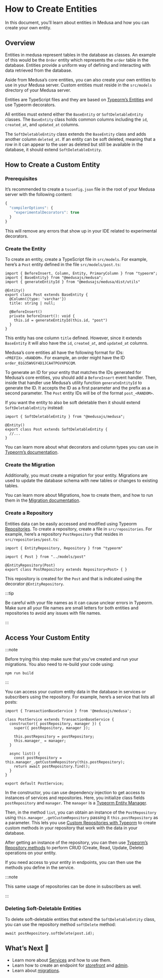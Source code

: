 # How to Create Entities

In this document, you’ll learn about entities in Medusa and how you can create your own entity.

## Overview

Entities in medusa represent tables in the database as classes. An example of this would be the `Order` entity which represents the `order` table in the database. Entities provide a uniform way of defining and interacting with data retrieved from the database.

Aside from Medusa’s core entities, you can also create your own entities to use in your Medusa server. Custom entities must reside in the `src/models` directory of your Medusa server.

Entities are TypeScript files and they are based on [Typeorm’s Entities](https://typeorm.io/entities) and use Typeorm decorators.

All entities must extend either the `BaseEntity` or `SoftDeletableEntity` classes. The `BaseEntity` class holds common columns including the `id`, `created_at`, and `updated_at` columns.

The `SoftDeletableEntity` class extends the `BaseEntity` class and adds another column `deleted_at`. If an entity can be soft deleted, meaning that a row in it can appear to the user as deleted but still be available in the database, it should extend `SoftDeletableEntity`.

## How to Create a Custom Entity

### Prerequisites

It’s recommended to create a `tsconfig.json` file in the root of your Medusa server with the following content:

```jsx
{
  "compilerOptions": {
    "experimentalDecorators": true
  }
}
```

This will remove any errors that show up in your IDE related to experimental decorators.

### Create the Entity

To create an entity, create a TypeScript file in `src/models`. For example, here’s a `Post` entity defined in the file `src/models/post.ts`:

```tsx
import { BeforeInsert, Column, Entity, PrimaryColumn } from "typeorm";
import { BaseEntity} from "@medusajs/medusa";
import { generateEntityId } from "@medusajs/medusa/dist/utils"

@Entity()
export class Post extends BaseEntity {
  @Column({type: 'varchar'})
  title: string | null;

  @BeforeInsert()
  private beforeInsert(): void {
    this.id = generateEntityId(this.id, "post")
  }
}
```

This entity has one column `title` defined. However, since it extends `BaseEntity` it will also have the `id`, `created_at`, and `updated_at` columns.

Medusa’s core entities all have the following format for IDs: `<PREFIX>_<RANDOM>`. For example, an order might have the ID `order_01G35WVGY4D1JCA4TPGVXPGCQM`.

To generate an ID for your entity that matches the IDs generated for Medusa’s core entities, you should add a `BeforeInsert` event handler. Then, inside that handler use Medusa’s utility function `generateEntityId` to generate the ID. It accepts the ID as a first parameter and the prefix as a second parameter. The `Post` entity IDs will be of the format `post_<RANDOM>`.

If you want the entity to also be soft deletable then it should extend `SoftDeletableEntity` instead:

```tsx
import { SoftDeletableEntity } from "@medusajs/medusa";

@Entity()
export class Post extends SoftDeletableEntity {
  //...
}
```

You can learn more about what decorators and column types you can use in [Typeorm’s documentation](https://typeorm.io/entities).

### Create the Migration

Additionally, you must create a migration for your entity. Migrations are used to update the database schema with new tables or changes to existing tables.

You can learn more about Migrations, how to create them, and how to run them in the [Migration documentation](migrations.md).

### Create a Repository

Entities data can be easily accessed and modified using Typeorm [Repositories](https://typeorm.io/working-with-repository). To create a repository, create a file in `src/repositories`. For example, here’s a repository `PostRepository` that resides in `src/repositories/post.ts`:

```tsx
import { EntityRepository, Repository } from "typeorm"

import { Post } from "../models/post"

@EntityRepository(Post)
export class PostRepository extends Repository<Post> { }
```

This repository is created for the `Post` and that is indicated using the decorator `@EntityRepository`.

:::tip

Be careful with your file names as it can cause unclear errors in Typeorm. Make sure all your file names are small letters for both entities and repositories to avoid any issues with file names.

:::

## Access Your Custom Entity

:::note

Before trying this step make sure that you’ve created and run your migrations. You also need to re-build your code using:

```bash npm2yarn
npm run build
```

:::

You can access your custom entity data in the database in services or subscribers using the repository. For example, here’s a service that lists all posts:

```tsx
import { TransactionBaseService } from '@medusajs/medusa';

class PostService extends TransactionBaseService {
  constructor({ postRepository, manager }) {
    super({ postRepository, manager });

    this.postRepository = postRepository;
    this.manager_ = manager;
  }

  async list() {
    const postRepository = this.manager_.getCustomRepository(this.postRepository);
    return await postRepository.find();
  }
}

export default PostService;
```

In the constructor, you can use dependency injection to get access to instances of services and repositories. Here, you initialize class fields `postRepository` and `manager`. The `manager` is a [Typeorm Entity Manager](https://typeorm.io/working-with-entity-manager).

Then, in the method `list`, you can obtain an instance of the `PostRepository` using `this.manager_.getCustomRepository` passing it `this.postRepository` as a parameter. This lets you use [Custom Repositories with Typeorm](https://typeorm.io/custom-repository) to create custom methods in your repository that work with the data in your database.

After getting an instance of the repository, you can then use [Typeorm’s Repository methods](https://typeorm.io/repository-api) to perform CRUD (Create, Read, Update, Delete) operations on your entity.

If you need access to your entity in endpoints, you can then use the methods you define in the service.

:::note

This same usage of repositories can be done in subscribers as well.

:::

### Deleting Soft-Deletable Entities

To delete soft-deletable entities that extend the `SoftDeletableEntity` class, you can use the repository method `softDelete` method:

```tsx
await postRepository.softDelete(post.id);
```

## What’s Next 🚀

- Learn more about [Services](services/create-service.md) and how to use them.
- Learn how to create an endpoint for [storefront](endpoints/add-storefront.md) and [admin](endpoints/add-admin.md).
- Learn about [migrations](migrations.md).